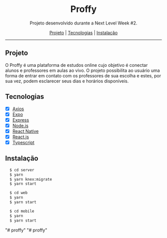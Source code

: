 <h1 align="center">
  Proffy
</h1>

<p align="center">Projeto desenvolvido durante a Next Level Week #2.</p>

<p align="center">
  <a href="#projeto">Projeto</a> | 
  <a href="#tecnologias">Tecnologias</a> |  
  <a href="#instalação">Instalação</a>
</p>

<hr>

## Projeto

O Proffy é uma plataforma de estudos online cujo objetivo é conectar alunos e professores em aulas ao vivo. O projeto possibilita ao usuário uma forma de entrar em contato com os professores de sua escolha e estes, por sua vez, podem esclarecer seus dias e horários disponíveis.

## Tecnologias

- [x] [Axios](https://github.com/axios/axios)
- [x] [Expo](https://expo.io)
- [x] [Express](https://expressjs.com)
- [x] [Node.js](https://nodejs.org/pt-br)
- [x] [React Native](https://reactnative.dev)
- [x] [React.js](https://reactjs.org)
- [x] [Typescript](https://www.typescriptlang.org)

## Instalação

```sh
  $ cd server
  $ yarn
  $ yarn knex:migrate
  $ yarn start

  $ cd web
  $ yarn
  $ yarn start

  $ cd mobile
  $ yarn
  $ yarn start
```
"# proffy" 
"# proffy" 
